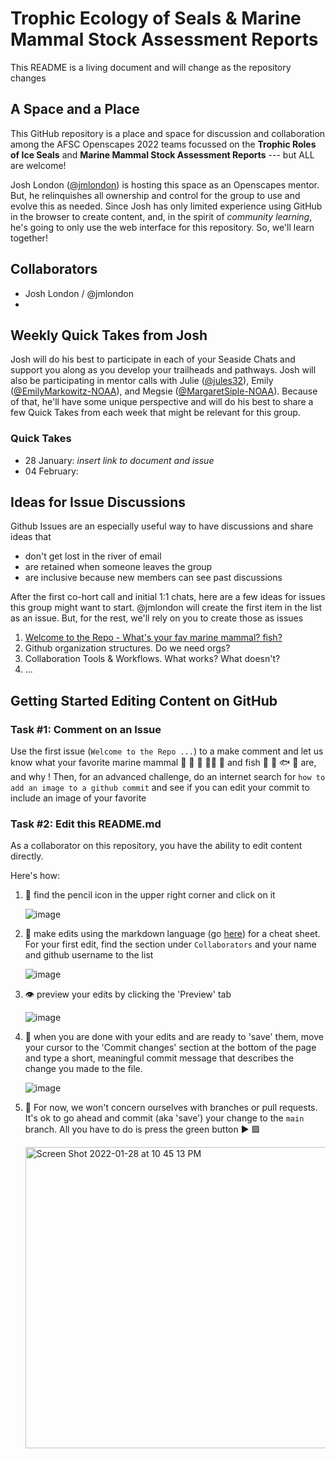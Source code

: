 # Trophic Ecology of Seals & Marine Mammal Stock Assessment Reports

This README is a living document and will change as the repository changes

## A Space and a Place

This GitHub repository is a place and space for discussion and collaboration 
among the AFSC Openscapes 2022 teams focussed on the 
**Trophic Roles of Ice Seals** and **Marine Mammal Stock Assessment Reports** --- but ALL are welcome!

Josh London ([@jmlondon](https://github.com/jmlondon)) is hosting this space as an Openscapes mentor. But, he relinquishes 
all ownership and control for the group to use and evolve this as needed. Since Josh has 
only limited experience using GitHub in the browser to create content, and, in the spirit 
of *community learning*, he's going to only use the web interface for this repository. 
So, we'll learn together!

## Collaborators

- Josh London / @jmlondon
- 

## Weekly Quick Takes from Josh

Josh will do his best to participate in each of your Seaside Chats and support you along
as you develop your trailheads and pathways. Josh will also be participating in mentor
calls with Julie ([@jules32](https://github.com/jules32)), 
Emily ([@EmilyMarkowitz-NOAA](https://github.com/EmilyMarkowitz-NOAA)), 
and Megsie ([@MargaretSiple-NOAA](https://github.com/MargaretSiple-NOAA)). 
Because of that, he'll have some unique perspective and will do his best to share a few 
Quick Takes from each week that might be relevant for this group.

### Quick Takes
- 28 January: _insert link to document and issue_
- 04 February:

## Ideas for Issue Discussions

Github Issues are an especially useful way to have discussions and share ideas that
- don't get lost in the river of email
- are retained when someone leaves the group
- are inclusive because new members can see past discussions

After the first co-hort call and initial 1:1 chats, here are a few ideas for issues
this group might want to start. @jmlondon will create the first item in the list as an
issue. But, for the rest, we'll rely on you to create those as issues

1. [Welcome to the Repo - What's your fav marine mammal? fish?](https://github.com/jmlondon/trophic-sars/issues/1)
2. Github organization structures. Do we need orgs?
3. Collaboration Tools & Workflows. What works? What doesn't?
4. ...

## Getting Started Editing Content on GitHub

### Task #1: Comment on an Issue
Use the first issue (`Welcome to the Repo ...`) to a make comment and let us know what your favorite
marine mammal 🦭 🐳 🐋 🐻‍❄️ 🐬 and fish 🐠 🐡 🐟 🦈 are, and why ! Then, for an advanced challenge,
do an internet search for `how to add an image to a github commit` and see if you can edit your
commit to include an image of your favorite

### Task #2: Edit this README.md
As a collaborator on this repository, you have the ability to edit content directly.

Here's how:

1. 📝 find the pencil icon in the upper right corner and click on it

    ![image](https://user-images.githubusercontent.com/513923/151650553-13f580f9-b766-4cdb-85ae-c8e9e0244894.png)

2. 📜 make edits using the markdown language (go [here](https://www.markdownguide.org/basic-syntax/)) for a cheat sheet.
    For your first edit, find the section under `Collaborators` and your name and github username to the list

    ![image](https://user-images.githubusercontent.com/513923/151650641-81ff50ba-627e-4093-a2d9-b4e371d362ad.png)

3. 👁️ preview your edits by clicking the 'Preview' tab

    ![image](https://user-images.githubusercontent.com/513923/151650704-ee7359aa-6da7-4217-b281-2741221eaae0.png)

4. 🏹 when you are done with your edits and are ready to 'save' them, move your cursor to the
'Commit changes' section at the bottom of the page and type a short, meaningful commit message 
that describes the change you made to the file.

    ![image](https://user-images.githubusercontent.com/513923/151650774-24bd5ea7-230e-42ff-b7a9-b622bfe330e3.png)

5. 🍏 For now, we won't concern ourselves with branches or pull requests. It's ok to go ahead and commit (aka 'save') your
change to the `main` branch. All you have to do is press the green button ▶️ 🟩

    <img width="482" alt="Screen Shot 2022-01-28 at 10 45 13 PM" src="https://user-images.githubusercontent.com/513923/151650836-30a9640a-1cfb-44a4-829c-6198b9b079f4.png">
